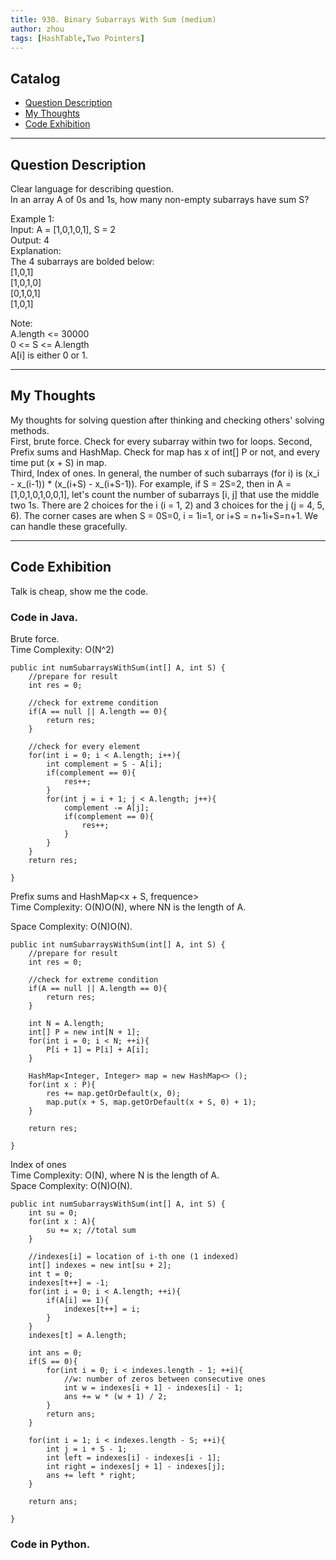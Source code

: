 ```yaml
---
title: 930. Binary Subarrays With Sum (medium)                  
author: zhou      
tags: [HashTable,Two Pointers]          
---
```


       

## Catalog  
+ [Question Description](#partI)
+ [My Thoughts](#partII)
+ [Code Exhibition](#partIII)

----------------------------------

## Question Description
Clear language for describing question.    
In an array A of 0s and 1s, how many non-empty subarrays have sum S?      

Example 1:     
Input: A = [1,0,1,0,1], S = 2    
Output: 4   
Explanation:     
The 4 subarrays are bolded below:    
[1,0,1]      
[1,0,1,0]      
[0,1,0,1]       
[1,0,1]     

Note:     
A.length <= 30000    
0 <= S <= A.length    
A[i] is either 0 or 1.     


----------------------------------

## My Thoughts
My thoughts for solving question after thinking and checking others' solving methods.        
First, brute force. Check for every subarray within two for loops. 
Second, Prefix sums and HashMap. Check for map has x of int[] P or not, and every time put (x + S) in map.    
Third, Index of ones. In general, the number of such subarrays (for i) is (x_i - x_(i-1)) * (x_(i+S) - x_(i+S-1)). For example, if S = 2S=2, then in A = [1,0,1,0,1,0,0,1], let's count the number of subarrays [i, j] that use the middle two 1s. There are 2 choices for the i (i = 1, 2) and 3 choices for the j (j = 4, 5, 6). The corner cases are when S = 0S=0, i = 1i=1, or i+S = n+1i+S=n+1. We can handle these gracefully.       





----------------------------------

## Code Exhibition
Talk is cheap, show me the code.    
### Code in Java.     
Brute force.    
Time Complexity: O(N^2)    

    public int numSubarraysWithSum(int[] A, int S) {
        //prepare for result
        int res = 0;
        
        //check for extreme condition
        if(A == null || A.length == 0){
            return res;
        }
        
        //check for every element
        for(int i = 0; i < A.length; i++){
            int complement = S - A[i];
            if(complement == 0){
                res++;
            }
            for(int j = i + 1; j < A.length; j++){
                complement -= A[j];
                if(complement == 0){
                    res++;
                }
            }
        }
        return res;
        
    }

Prefix sums and HashMap<x + S, frequence>      
Time Complexity: O(N)O(N), where NN is the length of A.      

Space Complexity: O(N)O(N).      

    public int numSubarraysWithSum(int[] A, int S) {
        //prepare for result
        int res = 0;
        
        //check for extreme condition
        if(A == null || A.length == 0){
            return res;
        }
        
        int N = A.length;
        int[] P = new int[N + 1];
        for(int i = 0; i < N; ++i){
            P[i + 1] = P[i] + A[i];
        }
        
        HashMap<Integer, Integer> map = new HashMap<> ();
        for(int x : P){
            res += map.getOrDefault(x, 0);
            map.put(x + S, map.getOrDefault(x + S, 0) + 1);
        }
        
        return res;
        
    }

Index of ones     
Time Complexity: O(N), where N is the length of A.      
Space Complexity: O(N)O(N).       

    public int numSubarraysWithSum(int[] A, int S) {
        int su = 0;
        for(int x : A){
            su += x; //total sum
        }
        
        //indexes[i] = location of i-th one (1 indexed)
        int[] indexes = new int[su + 2];
        int t = 0;
        indexes[t++] = -1;
        for(int i = 0; i < A.length; ++i){
            if(A[i] == 1){
                indexes[t++] = i;
            }
        }
        indexes[t] = A.length;
        
        int ans = 0;
        if(S == 0){
            for(int i = 0; i < indexes.length - 1; ++i){
                //w: number of zeros between consecutive ones
                int w = indexes[i + 1] - indexes[i] - 1;
                ans += w * (w + 1) / 2;
            }
            return ans;
        }
        
        for(int i = 1; i < indexes.length - S; ++i){
            int j = i + S - 1;
            int left = indexes[i] - indexes[i - 1];
            int right = indexes[j + 1] - indexes[j];
            ans += left * right;
        }
        
        return ans;
        
    }





### Code in Python.   




